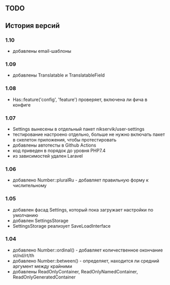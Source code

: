 ## TODO

## История версий
### 1.10
- добавлены email-шаблоны

### 1.09
- добавлены Translatable и TranslatableField

### 1.08
- Has::feature('config', 'feature') проверяет, включена ли фича в конфиге

### 1.07
- Settings вынесены в отдельный пакет nikservik/user-settings
- тестирование настроено отдельно, больше не нужно включать пакет в скелетон приложения, чтобы протестировать
- добавлены автотесты в Github Actions
- код приведен в порядок до уровня PHP7.4
- из зависимостей удален Laravel

### 1.06
- добавлено Number::pluralRu - добавляет правильную форму к числительному

### 1.05
- добавлен фасад Settings, который пока загружает настройки по умолчанию
- добавлен SettingsStorage
- SettingsStorage реализует SaveLoadInterface

### 1.04
- добавлено Number::ordinal() - добавляет количественное окончание st/nd/rt/th
- добавлено Number::between() - определяет, находится ли средний аргумент между крайними
- добавлены ReadOnlyContainer, ReadOnlyNamedContainer, ReadOnlyGeneratedContainer
